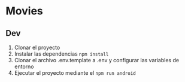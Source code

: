 # Movies


## Dev

1. Clonar el proyecto
2. Instalar las dependencias `npm install`
3. Clonar el archivo .env.template a .env y configurar las variables de entorno
4. Ejecutar el proyecto mediante el `npm run android`